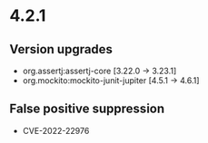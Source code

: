 # 4.2.1

## Version upgrades
- org.assertj:assertj-core [3.22.0 -> 3.23.1]
- org.mockito:mockito-junit-jupiter [4.5.1 -> 4.6.1]

## False positive suppression
- CVE-2022-22976
